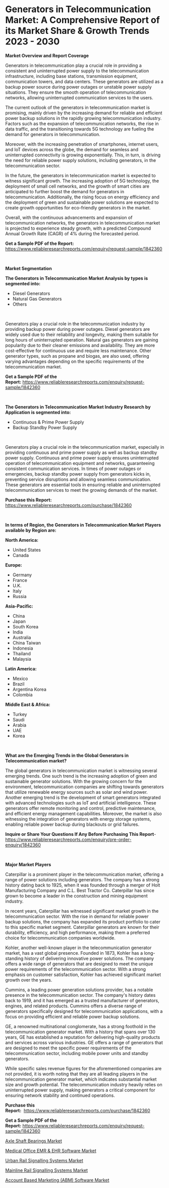 <p><h1>Generators in Telecommunication Market: A Comprehensive Report of its Market Share & Growth Trends 2023 - 2030</h1></p><p><strong>Market Overview and Report Coverage</strong></p>
<p><p>Generators in telecommunication play a crucial role in providing a consistent and uninterrupted power supply to the telecommunication infrastructure, including base stations, transmission equipment, communication towers, and data centers. These generators are utilized as a backup power source during power outages or unstable power supply situations. They ensure the smooth operation of telecommunication networks, allowing uninterrupted communication services to the users.</p><p>The current outlook of the generators in telecommunication market is promising, mainly driven by the increasing demand for reliable and efficient power backup solutions in the rapidly growing telecommunication industry. Factors such as the expansion of telecommunication networks, the rise in data traffic, and the transitioning towards 5G technology are fueling the demand for generators in telecommunication.</p><p>Moreover, with the increasing penetration of smartphones, internet users, and IoT devices across the globe, the demand for seamless and uninterrupted connectivity is growing exponentially. This, in turn, is driving the need for reliable power supply solutions, including generators, in the telecommunication sector.</p><p>In the future, the generators in telecommunication market is expected to witness significant growth. The increasing adoption of 5G technology, the deployment of small cell networks, and the growth of smart cities are anticipated to further boost the demand for generators in telecommunication. Additionally, the rising focus on energy efficiency and the deployment of green and sustainable power solutions are expected to create growth opportunities for eco-friendly generators in the market.</p><p>Overall, with the continuous advancements and expansion of telecommunication networks, the generators in telecommunication market is projected to experience steady growth, with a predicted Compound Annual Growth Rate (CAGR) of 4% during the forecasted period.</p></p>
<p><strong>Get a Sample PDF of the Report:</strong> <a href="https://www.reliableresearchreports.com/enquiry/request-sample/1842360">https://www.reliableresearchreports.com/enquiry/request-sample/1842360</a></p>
<p>&nbsp;</p>
<p><strong>Market Segmentation</strong></p>
<p><strong>The Generators in Telecommunication Market Analysis by types is segmented into:</strong></p>
<p><ul><li>Diesel Generators</li><li>Natural Gas Generators</li><li>Others</li></ul></p>
<p>&nbsp;</p>
<p><p>Generators play a crucial role in the telecommunication industry by providing backup power during power outages. Diesel generators are widely used due to their reliability and longevity, making them suitable for long hours of uninterrupted operation. Natural gas generators are gaining popularity due to their cleaner emissions and availability. They are more cost-effective for continuous use and require less maintenance. Other generator types, such as propane and biogas, are also used, offering varying advantages depending on the specific requirements of the telecommunication market.</p></p>
<p><strong>Get a Sample PDF of the Report:</strong>&nbsp;<a href="https://www.reliableresearchreports.com/enquiry/request-sample/1842360">https://www.reliableresearchreports.com/enquiry/request-sample/1842360</a></p>
<p>&nbsp;</p>
<p><strong>The Generators in Telecommunication Market Industry Research by Application is segmented into:</strong></p>
<p><ul><li>Continuous & Prime Power Supply</li><li>Backup Standby Power Supply</li></ul></p>
<p>&nbsp;</p>
<p><p>Generators play a crucial role in the telecommunication market, especially in providing continuous and prime power supply as well as backup standby power supply. Continuous and prime power supply ensures uninterrupted operation of telecommunication equipment and networks, guaranteeing consistent communication services. In times of power outages or emergencies, backup standby power supply from generators kicks in, preventing service disruptions and allowing seamless communication. These generators are essential tools in ensuring reliable and uninterrupted telecommunication services to meet the growing demands of the market.</p></p>
<p><strong>Purchase this Report:</strong>&nbsp; <a href="https://www.reliableresearchreports.com/purchase/1842360">https://www.reliableresearchreports.com/purchase/1842360</a></p>
<p>&nbsp;</p>
<p><strong>In terms of Region, the Generators in Telecommunication Market Players available by Region are:</strong></p>
<p>
    <p> <strong> North America: </strong>
        <ul>
            <li>United States</li>
            <li>Canada</li>
        </ul>
        </p> 
    <p> <strong> Europe: </strong>
        <ul>
            <li>Germany</li>
            <li>France</li>
            <li>U.K.</li>
            <li>Italy</li>
            <li>Russia</li>
        </ul>
        </p> 
    <p> <strong> Asia-Pacific: </strong>
        <ul>
            <li>China</li>
            <li>Japan</li>
            <li>South Korea</li>
            <li>India</li>
            <li>Australia</li>
            <li>China Taiwan</li>
            <li>Indonesia</li>
            <li>Thailand</li>
            <li>Malaysia</li>
        </ul>
        </p> 
    <p> <strong> Latin America: </strong>
        <ul>
            <li>Mexico</li>
            <li>Brazil</li>
            <li>Argentina Korea</li>
            <li>Colombia</li>
        </ul>
        </p> 
    <p> <strong> Middle East & Africa: </strong>
        <ul>
            <li>Turkey</li>
            <li>Saudi</li>
            <li>Arabia</li>
            <li>UAE</li>
            <li>Korea</li>
        </ul>
    </p>
    </p>
<p>&nbsp;</p>
<p><strong>What are the Emerging Trends in the Global Generators in Telecommunication market?</strong></p>
<p><p>The global generators in telecommunication market is witnessing several emerging trends. One such trend is the increasing adoption of green and sustainable generator solutions. With the growing concern for the environment, telecommunication companies are shifting towards generators that utilize renewable energy sources such as solar and wind power. Another emerging trend is the development of smart generators integrated with advanced technologies such as IoT and artificial intelligence. These generators offer remote monitoring and control, predictive maintenance, and efficient energy management capabilities. Moreover, the market is also witnessing the integration of generators with energy storage systems, enabling reliable power backup during blackouts or grid failures.</p></p>
<p><strong>Inquire or Share Your Questions If Any Before Purchasing This Report</strong>- <a href="https://www.reliableresearchreports.com/enquiry/pre-order-enquiry/1842360">https://www.reliableresearchreports.com/enquiry/pre-order-enquiry/1842360</a></p>
<p>&nbsp;</p>
<p><strong>Major Market Players</strong></p>
<p><p>Caterpillar is a prominent player in the telecommunication market, offering a range of power solutions including generators. The company has a strong history dating back to 1925, when it was founded through a merger of Holt Manufacturing Company and C.L. Best Tractor Co. Caterpillar has since grown to become a leader in the construction and mining equipment industry.</p><p>In recent years, Caterpillar has witnessed significant market growth in the telecommunication sector. With the rise in demand for reliable power backup solutions, the company has expanded its product portfolio to cater to this specific market segment. Caterpillar generators are known for their durability, efficiency, and high performance, making them a preferred choice for telecommunication companies worldwide.</p><p>Kohler, another well-known player in the telecommunication generator market, has a vast global presence. Founded in 1873, Kohler has a long-standing history of delivering innovative power solutions. The company offers a wide range of generators that are designed to meet the unique power requirements of the telecommunication sector. With a strong emphasis on customer satisfaction, Kohler has achieved significant market growth over the years.</p><p>Cummins, a leading power generation solutions provider, has a notable presence in the telecommunication sector. The company's history dates back to 1919, and it has emerged as a trusted manufacturer of generators, engines, and related products. Cummins offers a diverse range of generators specifically designed for telecommunication applications, with a focus on providing efficient and reliable power backup solutions.</p><p>GE, a renowned multinational conglomerate, has a strong foothold in the telecommunication generator market. With a history that spans over 130 years, GE has established a reputation for delivering high-quality products and services across various industries. GE offers a range of generators that are designed to meet the specific power requirements of the telecommunication sector, including mobile power units and standby generators.</p><p>While specific sales revenue figures for the aforementioned companies are not provided, it is worth noting that they are all leading players in the telecommunication generator market, which indicates substantial market size and growth potential. The telecommunication industry heavily relies on uninterrupted power supply, making generators a critical component for ensuring network stability and continued operations.</p></p>
<p><strong>Purchase this Report:</strong>&nbsp;&nbsp;<a href="https://www.reliableresearchreports.com/purchase/1842360">https://www.reliableresearchreports.com/purchase/1842360</a></p>
<p></p>
<p><strong>Get a Sample PDF of the Report:</strong>&nbsp;<a href="https://www.reliableresearchreports.com/enquiry/request-sample/1842360">https://www.reliableresearchreports.com/enquiry/request-sample/1842360</a></p>
<p><p><a href="https://www.linkedin.com/pulse/decoding-axle-shaft-bearings-market-deep-dive-latest-trends/">Axle Shaft Bearings Market</a></p><p><a href="https://www.linkedin.com/pulse/medical-office-emr-amp-ehr-software-market-share-new-trends/">Medical Office EMR & EHR Software Market</a></p><p><a href="https://medium.com/@abdulkazi7580/urban-rail-signalling-systems-market-comprehensive-assessment-by-type-application-and-geography-8e5f13369e86">Urban Rail Signalling Systems Market</a></p><p><a href="https://medium.com/@adiroy75486/mainline-rail-signalling-systems-market-focuses-on-market-share-size-and-projected-forecast-till-b7c975dbba59">Mainline Rail Signalling Systems Market</a></p><p><a href="https://github.com/merzlyukov93/Market-Research-Report-List-1/blob/main/account-based-marketing-abm-software-market.md">Account Based Marketing (ABM) Software Market</a></p></p>